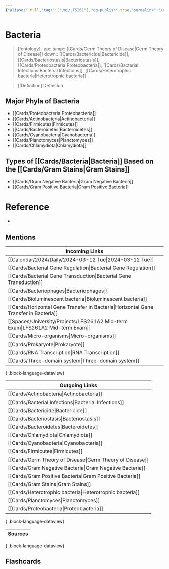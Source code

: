 ```yaml
---
{"aliases":null,"tags":["Uni/LFS261"],"dg-publish":true,"permalink":"/cards/bacteria/","dgPassFrontmatter":true}
---
```


# Bacteria

> [!ontology]-
> up:: 
> jump:: [[Cards/Germ Theory of Disease\|Germ Theory of Disease]]
> down:: [[Cards/Bactericide\|Bactericide]], [[Cards/Bacteriostasis\|Bacteriostasis]], [[Cards/Proteobacteria\|Proteobacteria]], [[Cards/Bacterial Infections\|Bacterial Infections]], [[Cards/Heterotrophic bacteria\|Heterotrophic bacteria]]

> [!Definition] Definition

## Major Phyla of Bacteria

- [[Cards/Proteobacteria\|Proteobacteria]]
- [[Cards/Actinobacteria\|Actinobacteria]]
- [[Cards/Firmicutes\|Firmicutes]]
- [[Cards/Bacteroidetes\|Bacteroidetes]]
- [[Cards/Cyanobacteria\|Cyanobacteria]]
- [[Cards/Planctomyces\|Planctomyces]]
- [[Cards/Chlamydiota\|Chlamydiota]]

## Types of [[Cards/Bacteria\|Bacteria]] Based on the [[Cards/Gram Stains\|Gram Stains]]

- [[Cards/Gram Negative Bacteria\|Gram Negative Bacteria]]
- [[Cards/Gram Positive Bacteria\|Gram Positive Bacteria]]

# Reference

- 

## Mentions

| Incoming Links                                                                          |
| --------------------------------------------------------------------------------------- |
| [[Calendar/2024/Daily/2024-03-12 Tue\|2024-03-12 Tue]]                               |
| [[Cards/Bacterial Gene Regulation\|Bacterial Gene Regulation]]                       |
| [[Cards/Bacterial Gene Transduction\|Bacterial Gene Transduction]]                   |
| [[Cards/Bacteriophages\|Bacteriophages]]                                             |
| [[Cards/Bioluminescent bacteria\|Bioluminescent bacteria]]                           |
| [[Cards/Horizontal Gene Transfer in Bacteria\|Horizontal Gene Transfer in Bacteria]] |
| [[Spaces/University/Projects/LFS261A2 Mid-term Exam\|LFS261A2 Mid-term Exam]]        |
| [[Cards/Micro-organisms\|Micro-organisms]]                                           |
| [[Cards/Prokaryote\|Prokaryote]]                                                     |
| [[Cards/RNA Transcription\|RNA Transcription]]                                       |
| [[Cards/Three-domain system\|Three-domain system]]                                   |

{ .block-language-dataview}

| Outgoing Links                                              |
| ----------------------------------------------------------- |
| [[Cards/Actinobacteria\|Actinobacteria]]                 |
| [[Cards/Bacterial Infections\|Bacterial Infections]]     |
| [[Cards/Bactericide\|Bactericide]]                       |
| [[Cards/Bacteriostasis\|Bacteriostasis]]                 |
| [[Cards/Bacteroidetes\|Bacteroidetes]]                   |
| [[Cards/Chlamydiota\|Chlamydiota]]                       |
| [[Cards/Cyanobacteria\|Cyanobacteria]]                   |
| [[Cards/Firmicutes\|Firmicutes]]                         |
| [[Cards/Germ Theory of Disease\|Germ Theory of Disease]] |
| [[Cards/Gram Negative Bacteria\|Gram Negative Bacteria]] |
| [[Cards/Gram Positive Bacteria\|Gram Positive Bacteria]] |
| [[Cards/Gram Stains\|Gram Stains]]                       |
| [[Cards/Heterotrophic bacteria\|Heterotrophic bacteria]] |
| [[Cards/Planctomyces\|Planctomyces]]                     |
| [[Cards/Proteobacteria\|Proteobacteria]]                 |

{ .block-language-dataview}

| Sources |
| ------- |

{ .block-language-dataview}

## Flashcards